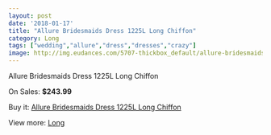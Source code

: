 ```yaml
---
layout: post
date: '2018-01-17'
title: "Allure Bridesmaids Dress 1225L Long Chiffon"
category: Long
tags: ["wedding","allure","dress","dresses","crazy"]
image: http://img.eudances.com/5707-thickbox_default/allure-bridesmaids-dress-1225l-long-chiffon.jpg
---
```

Allure Bridesmaids Dress 1225L Long Chiffon

On Sales: **$243.99**
<a href="https://www.eudances.com/en/long/1981-allure-bridesmaids-dress-1225l-long-chiffon.html"><amp-img layout="responsive" width="600" height="600" src="//img.eudances.com/5707-thickbox_default/allure-bridesmaids-dress-1225l-long-chiffon.jpg" alt="Allure Bridesmaids Dress 1225L Long Chiffon 0" /></a>
<a href="https://www.eudances.com/en/long/1981-allure-bridesmaids-dress-1225l-long-chiffon.html"><amp-img layout="responsive" width="600" height="600" src="//img.eudances.com/5708-thickbox_default/allure-bridesmaids-dress-1225l-long-chiffon.jpg" alt="Allure Bridesmaids Dress 1225L Long Chiffon 1" /></a>

Buy it: [Allure Bridesmaids Dress 1225L Long Chiffon](https://www.eudances.com/en/long/1981-allure-bridesmaids-dress-1225l-long-chiffon.html "Allure Bridesmaids Dress 1225L Long Chiffon")

View more: [Long](https://www.eudances.com/en/21-long "Long")